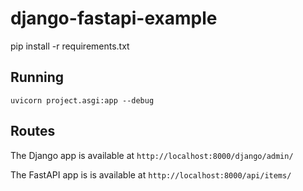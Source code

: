 # django-fastapi-example


pip install -r requirements.txt



## Running

```
uvicorn project.asgi:app --debug
```

## Routes

The Django app is available at `http://localhost:8000/django/admin/`

The FastAPI app is is available at `http://localhost:8000/api/items/`
